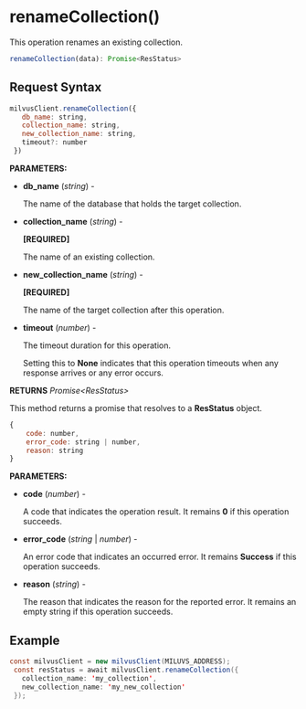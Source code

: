 # renameCollection()

This operation renames an existing collection.

```javascript
renameCollection(data): Promise<ResStatus>
```

## Request Syntax

```javascript
milvusClient.renameCollection({
   db_name: string,
   collection_name: string,
   new_collection_name: string,
   timeout?: number
 })
```

**PARAMETERS:**

- **db_name** (*string*) -

    The name of the database that holds the target collection.

- **collection_name** (*string*) -

    **[REQUIRED]**

    The name of an existing collection.

- **new_collection_name** (*string*) -

    **[REQUIRED]**

    The name of the target collection after this operation.

- **timeout** (*number*) -

    The timeout duration for this operation. 

    Setting this to **None** indicates that this operation timeouts when any response arrives or any error occurs.

**RETURNS** *Promise\<ResStatus>*

This method returns a promise that resolves to a **ResStatus** object.

```javascript
{
    code: number,
    error_code: string | number,
    reason: string
}
```

**PARAMETERS:**

- **code** (*number*) -

    A code that indicates the operation result. It remains **0** if this operation succeeds.

- **error_code** (*string* | *number*) -

    An error code that indicates an occurred error. It remains **Success** if this operation succeeds. 

- **reason** (*string*) - 

    The reason that indicates the reason for the reported error. It remains an empty string if this operation succeeds.

## Example

```java
const milvusClient = new milvusClient(MILUVS_ADDRESS);
 const resStatus = await milvusClient.renameCollection({
   collection_name: 'my_collection',
   new_collection_name: 'my_new_collection'
 });
```

